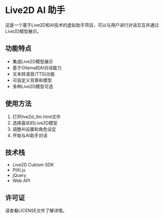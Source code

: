# Live2D AI 助手

这是一个基于Live2D和AI技术的虚拟助手项目，可以与用户进行对话交互并通过Live2D模型展示。

## 功能特点

- 集成Live2D模型展示
- 基于Ollama的AI对话能力
- 文本转语音(TTS)功能
- 可自定义背景和模型
- 多种Live2D模型可选

## 使用方法

1. 打开live2d_llm.html文件
2. 选择喜欢的Live2D模型
3. 调整AI设置和角色设定
4. 开始与AI助手对话

## 技术栈

- Live2D Cubism SDK
- PIXI.js
- jQuery
- Web API

## 许可证

请查看LICENSE文件了解详情。 
